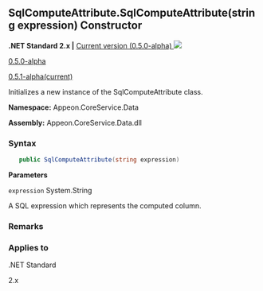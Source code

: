 ## **SqlComputeAttribute.SqlComputeAttribute(string expression) Constructor**

**.NET Standard 2.x |**  <a href="javascript:void(0)" class="dropdown">Current version (0.5.0-alpha) <img src="~/images/dropdown.png"/></a>

<div class="otherversions"  value="versdiv">

<a href="javascript:void(0)">0.5.0-alpha</a>

<a href="javascript:void(0)">0.5.1-alpha(current)</a>

</div>

Initializes a new instance of the SqlComputeAttribute class.

 **Namespace:** Appeon.CoreService.Data

 **Assembly:** Appeon.CoreService.Data.dll

### **Syntax**

```c#
   public SqlComputeAttribute(string expression)
```

**Parameters**

`expression` System.String

A SQL expression which represents the computed column.

### **Remarks**



### **Applies to**

.NET Standard 

2.x